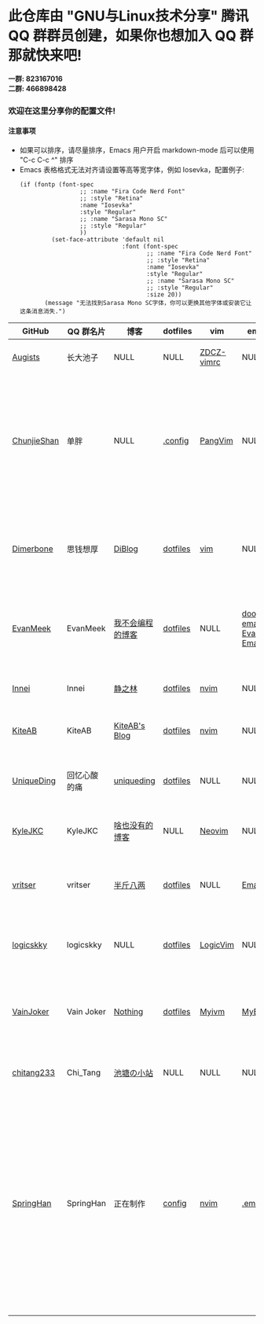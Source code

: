 # 此仓库由 "GNU与Linux技术分享" 腾讯 QQ 群群员创建，如果你也想加入 QQ 群那就快来吧!

**一群: 823167016** </br>
**二群: 466898428**

### 欢迎在这里分享你的配置文件!

#### 注意事项
- 如果可以排序，请尽量排序，Emacs 用户开启 markdown-mode 后可以使用 "C-c C-c ^" 排序
- Emacs 表格格式无法对齐请设置等高等宽字体，例如 Iosevka，配置例子:
  ```emacs-lisp
  (if (fontp (font-spec
				   ;; :name "Fira Code Nerd Font" 
				   ;; :style "Retina"
				   :name "Iosevka"
				   :style "Regular"
				   ;; :name "Sarasa Mono SC"
				   ;; :style "Regular"
				   )) 
		   (set-face-attribute 'default nil 
							   :font (font-spec 
									  ;; :name "Fira Code Nerd Font"
									  ;; :style "Retina"
									  :name "Iosevka"
									  :style "Regular"
									  ;; :name "Sarasa Mono SC"
									  ;; :style "Regular"
									  :size 20)) 
		 (message "无法找到Sarasa Mono SC字体，你可以更换其他字体或安装它让这条消息消失.")
  ```

| GitHub                                        | QQ 群名片    | 博客                                           | dotfiles                                                     | vim                                                 | emacs                                                                                                                                | 介绍                                                                                                                                                                                                                               |
|-----------------------------------------------|--------------|------------------------------------------------|--------------------------------------------------------------|-----------------------------------------------------|--------------------------------------------------------------------------------------------------------------------------------------|------------------------------------------------------------------------------------------------------------------------------------------------------------------------------------------------------------------------------------|
| [Augists](https://github.com/Augists)         | 长大池子     | NULL                                           | NULL                                                         | [ZDCZ-vimrc](https://github.com/Augists/ZDCZ-vimrc) | NULL                                                                                                                                 | vimrc 配置，基于 **macOS 10.15.4**                                                                                                                                                                                                 |
| [ChunjieShan](https://github.com/ChunjieShan) | 单胖         | NULL                                           | [.config](https://github.com/ChunjieShan/.config)            | [PangVim](https://github.com/ChunjieShan/PangVim)   | NULL                                                                                                                                 | 我的 config 文件中包括我的 dwm，st，scripts, ranger 等日常工作配置，同时包含我根据 CW，ThinkVim 和自己的使用习惯配置的 NeoVim 配置                                                                                                 |
| [Dimerbone](https://github.com/Dimerbone)     | 思钱想厚     | [DiBlog](https://dimerbone.github.io)          | [dotfiles](https://github.com/dimerbone/Origin)              | [vim](https://github.com/dimerbone/Origin)          | NULL                                                                                                                                 | Origin Repo 中包含适用于 Arch 系的 i3、polybar、ranger、vim、rofi、dunst 等配置                                                                                                                                                    |
| [EvanMeek](https://github.com/EvanMeek)       | EvanMeek     | [我不会编程的博客](https://evanmeek.github.io) | [dotfiles](https://github.com/EvanMeek/dotfiles)             | NULL                                                | [doom-emacs](https://github.com/EvanMeek/dotfiles/tree/master/doom.d) [Evan-Emacs](https://github.com/EvanMeek/.emacs.d "EvanEmacs") | dotfiles 中包含 alacritty、fish shell、fcitx、i3wm、polybar、rofi 等配置                                                                                                                                                           |
| [Innei](https://github.com/Innei)             | Innei        | [静之林](https://shizuri.net)                  | [dotfiles](https://github.com/innei/dotfiles)                | [nvim](https://github.com/innei/nvim)               | NULL                                                                                                                                 | neovim 配置，dotfiles 中包含 zsh, fzf, git config, tmux                                                                                                                                                                            |
| [KiteAB](https://github.com/KiteAB)           | KiteAB       | [KiteAB's Blog](https://kiteab.github.io)      | [dotfiles](https://github.com/KiteAB/.config)                | [nvim](https://github.com/KiteAB/nvim)              | NULL                                                                                                                                 | 适用于 Arch Linux 的配置文件                                                                                                                                                                                                       |
| [UniqueDing](https://github.com/UniqueDing)   | 回忆心酸的痛 | [uniqueding](http://uniqueding.cn)             | [dotfiles](https://github.com/UniqueDing/linux-config-files) | NULL                                                | NULL                                                                                                                                 | dotfiles 中有 ranger、i3、fish、vim (dwm、st、dmenu)等配置                                                                                                                                                                         |
| [KyleJKC](https://github.com/KyleJKC)         | KyleJKC      | [啥也没有的博客](https://kylejkc.github.io)    | NULL                                                         | [Neovim](https://github.com/KyleJKC/nvim)           | NULL                                                                                                                                 | 一个及其现代好用的 Neovim 配置                                                                                                                                                                                                     |
| [vritser](https://github.com/vritser)         | vritser      | [半斤八两](https://vritser.github.io)          | [dotfiles](https://github.com/vritser/dotfiles)              | NULL                                                | [Emacs](https://github.com/vritser/.emacs.d)                                                                                         | macOS 平台, Hammerspoon 做窗口管理, 键盘布局 Dvorak 配合 Emacs [xah-fly-keys](http://ergoemacs.org/misc/xah-fly-keys_tutorial.html)                                                                                                |
| [logicskky](https://github.com/logicskky)     | logicskky    | NULL                                           | [dotfiles](https://github.com/logicskky/dotfiles)            | [LogicVim](https://github.com/logicskky/LogicVim)   | NULL                                                                                                                                 | dotfiles 中有 ranger、dwm、st、dmenu 等配置                                                                                                                                                                                        |
| [VainJoker](https://github.com/vainjoker)     | Vain Joker   | [Nothing](http://vainjoker.cn)                 | [dotfiles](https://github.com/vainjoker/myconfig)            | [Myivm](https://github.com/vainjoker/Myvim)         | [MyEmacs](https://github.com/vainjoker/MyEamcs)                                                                                      | 一些好玩的东西（dwm, st, emacs, vim, rime, 好看的字体及其对应的自动化部署脚本                                                                                                                                                      |
| [chitang233](https://github.com/chitang233)   | Chi_Tang     | [池塘の小站](https://chitang233.github.io)     | NULL                                                         | NULL                                                | NULL                                                                                                                                 | 不定时在博客分享一些好玩的东西                                                                                                                                                                                                     |
| [SpringHan](https://github.com/SpringHan)     | SpringHan    | 正在制作                                       | [config](https://github.com/SpringHan/config)                | [nvim](https://github.com/SpringHan/nvim)           | [.emacs.d](https://gitub.com/SpringHan/.emacs.d)                                                                                     | config 中包括 ranger, lazygit 等配置。nvim 是我自己慢慢配置的，我给他加上了 FloatTerminal 的可自定义的功能 (可直接调用函数)，另外还有一些我自己写的插件。.emacs.d 里也是我自己配置的，目前只写了一些，今后会慢慢补充，每天提交一个 commit。 |
